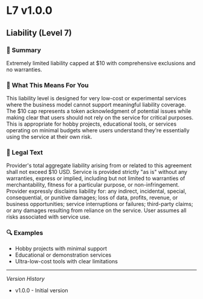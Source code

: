 # L7 v1.0.0

## Liability (Level 7)

### 📌 Summary
Extremely limited liability capped at $10 with comprehensive exclusions and no warranties.

### 👤 What This Means For You
This liability level is designed for very low-cost or experimental services where the business model cannot support meaningful liability coverage. The $10 cap represents a token acknowledgment of potential issues while making clear that users should not rely on the service for critical purposes. This is appropriate for hobby projects, educational tools, or services operating on minimal budgets where users understand they're essentially using the service at their own risk.

### 📜 Legal Text
Provider's total aggregate liability arising from or related to this agreement shall not exceed $10 USD. Service is provided strictly "as is" without any warranties, express or implied, including but not limited to warranties of merchantability, fitness for a particular purpose, or non-infringement. Provider expressly disclaims liability for: any indirect, incidental, special, consequential, or punitive damages; loss of data, profits, revenue, or business opportunities; service interruptions or failures; third-party claims; or any damages resulting from reliance on the service. User assumes all risks associated with service use.

### 🔍 Examples
- Hobby projects with minimal support
- Educational or demonstration services
- Ultra-low-cost tools with clear limitations

---
*Version History*
- v1.0.0 - Initial version